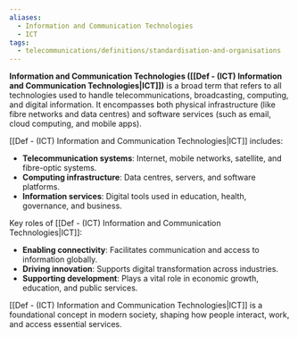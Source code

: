```yaml
---
aliases:
  - Information and Communication Technologies
  - ICT
tags:
  - telecommunications/definitions/standardisation-and-organisations
---
```


**Information and Communication Technologies ([[Def - (ICT) Information and Communication Technologies|ICT]])** is a broad term that refers to all technologies used to handle telecommunications, broadcasting, computing, and digital information. It encompasses both physical infrastructure (like fibre networks and data centres) and software services (such as email, cloud computing, and mobile apps).

[[Def - (ICT) Information and Communication Technologies|ICT]] includes:
- **Telecommunication systems**: Internet, mobile networks, satellite, and fibre-optic systems.
- **Computing infrastructure**: Data centres, servers, and software platforms.
- **Information services**: Digital tools used in education, health, governance, and business.

Key roles of [[Def - (ICT) Information and Communication Technologies|ICT]]:
- **Enabling connectivity**: Facilitates communication and access to information globally.
- **Driving innovation**: Supports digital transformation across industries.
- **Supporting development**: Plays a vital role in economic growth, education, and public services.

[[Def - (ICT) Information and Communication Technologies|ICT]] is a foundational concept in modern society, shaping how people interact, work, and access essential services.
